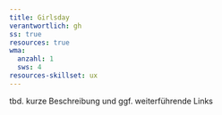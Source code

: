 ```yaml
---
title: Girlsday
verantwortlich: gh
ss: true
resources: true
wma:
  anzahl: 1
  sws: 4
resources-skillset: ux
---
```


tbd. kurze Beschreibung und ggf. weiterführende Links

